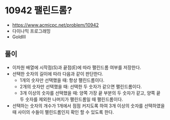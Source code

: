 # 10942 팰린드롬?
+ https://www.acmicpc.net/problem/10942
+ 다이나믹 프로그래밍
+ GoldⅢ


## 풀이
+ 이차원 배열에 시작점(S)과 끝점(E)에 따라 팰린드롬 여부를 저장한다.
+ 선택한 숫자의 길이에 따라 다음과 같이 판단한다.
    * 1개의 숫자만 선택했을 때: 항상 팰린드롬이다.
    * 2개의 숫자만 선택했을 때: 선택한 두 숫자가 같으면 팰린드롬이다.
    * 3개 이상의 숫자를 선택했을 때: 양쪽 가장 끝 부분의 두 숫자가 같고, 양쪽 끝 두 숫자를 제외한 
    나머지가 팰린드롬일 때 팰린드롬이다.
+ 선택하는 숫자의 개수가 1개에서 점점 커지도록 하여 3개 이상의 숫자를 선택하였을 때 사이의 수들이 
  팰린드롬인지 확인 할 수 있도록 한다.
